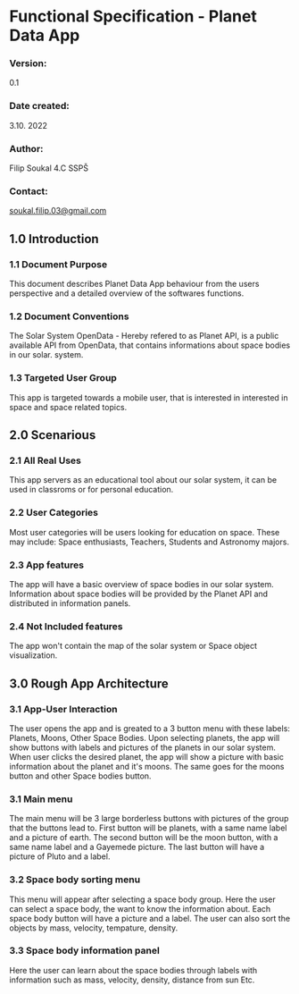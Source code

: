 # Functional Specification - Planet Data App
### Version:
0.1
### Date created:
3.10. 2022
### Author:
Filip Soukal 4.C SSPŠ
### Contact:
soukal.filip.03@gmail.com
## 1.0 Introduction
### 1.1 Document Purpose
This document describes Planet Data App behaviour from the users perspective and a detailed overview of the softwares functions.
### 1.2 Document Conventions
The Solar System OpenData - Hereby refered to as Planet API, is a public available API from OpenData, that contains informations about space bodies in our solar.
system.
### 1.3 Targeted User Group
This app is targeted towards a mobile user, that is interested in interested in space and space related topics.
## 2.0 Scenarious
### 2.1 All Real Uses
This app servers as an educational tool about our solar system, it can be used in classroms or for personal education.
### 2.2 User Categories
Most user categories will be users looking for education on space. These may include: Space enthusiasts, Teachers, Students and Astronomy majors.
### 2.3 App features
The app will have a basic overview of space bodies in our solar system. Information about space bodies will be provided by the Planet API and distributed in
information panels.
### 2.4 Not Included features
The app won't contain the map of the solar system or Space object visualization.

## 3.0 Rough App Architecture
### 3.1 App-User Interaction
The user opens the app and is greated to a 3 button menu with these labels: Planets, Moons, Other Space Bodies. Upon selecting planets, the app will show buttons
with labels and pictures of the planets in our solar system. When user clicks the desired planet, the app will show a picture with basic information about the planet
and it's moons. The same goes for the moons button and other Space bodies button.
### 3.1 Main menu
The main menu will be 3 large borderless buttons with pictures of the group that the buttons lead to. First button will be planets, with a same name label and a picture of earth.
The second button will be the moon button, with a same name label and a Gayemede picture.
The last button will have a picture of Pluto and a label.
### 3.2 Space body sorting menu
This menu will appear after selecting a space body group. Here the user can select a space body, the want to know the information about. Each space body button will
have a picture and a label. The user can also sort the objects by mass, velocity, tempature, density.
### 3.3 Space body information panel
Here the user can learn about the space bodies through labels with information such as mass, velocity, density, distance from sun Etc.
